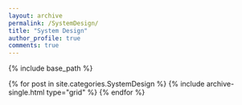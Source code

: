 ```yaml
---
layout: archive
permalink: /SystemDesign/
title: "System Design"
author_profile: true
comments: true
---
```


{% include base_path %}


  <div class="grid__wrapper">
  {% for post in site.categories.SystemDesign %}
    {% include archive-single.html type="grid" %}
  {% endfor %}
  </div>
